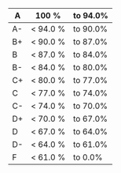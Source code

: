 |A  |100 %   |to 94.0%|
|---|--------|--------|
|A- |< 94.0 %|to 90.0%|
|B+ |< 90.0 %|to 87.0%|
|B  |< 87.0 %|to 84.0%|
|B- |< 84.0 %|to 80.0%|
|C+ |< 80.0 %|to 77.0%|
|C  |< 77.0 %|to 74.0%|
|C- |< 74.0 %|to 70.0%|
|D+ |< 70.0 %|to 67.0%|
|D  |< 67.0 %|to 64.0%|
|D- |< 64.0 %|to 61.0%|
|F  |< 61.0 %|to 0.0% |
